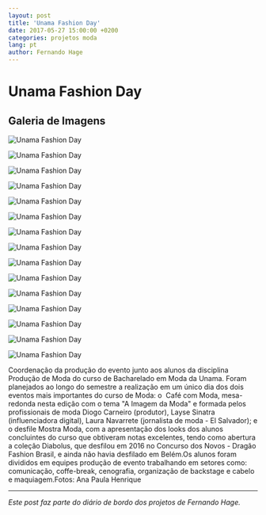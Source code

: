 ```yaml
---
layout: post
title: 'Unama Fashion Day'
date: 2017-05-27 15:00:00 +0200
categories: projetos moda
lang: pt
author: Fernando Hage
---
```


# Unama Fashion Day

## Galeria de Imagens

![Unama Fashion Day](/assets/images/unama-fashion-day-01.jpg)

![Unama Fashion Day](/assets/images/unama-fashion-day-02.jpg)

![Unama Fashion Day](/assets/images/unama-fashion-day-03.jpg)

![Unama Fashion Day](/assets/images/unama-fashion-day-04.jpg)

![Unama Fashion Day](/assets/images/unama-fashion-day-05.jpg)

![Unama Fashion Day](/assets/images/unama-fashion-day-06.jpg)

![Unama Fashion Day](/assets/images/unama-fashion-day-07.jpg)

![Unama Fashion Day](/assets/images/unama-fashion-day-08.jpg)

![Unama Fashion Day](/assets/images/unama-fashion-day-09.jpg)

![Unama Fashion Day](/assets/images/unama-fashion-day-10.jpg)

![Unama Fashion Day](/assets/images/unama-fashion-day-11.jpg)

![Unama Fashion Day](/assets/images/unama-fashion-day-12.jpg)

![Unama Fashion Day](/assets/images/unama-fashion-day-13.jpg)

![Unama Fashion Day](/assets/images/unama-fashion-day-14.jpg)

![Unama Fashion Day](/assets/images/unama-fashion-day-15.jpg)

Coordenação da produção do evento junto aos alunos da disciplina Produção de Moda do curso de Bacharelado em Moda da Unama. Foram planejados ao longo do semestre a realização em um único dia dos dois eventos mais importantes do curso de Moda: o  Café com Moda, mesa-redonda nesta edição com o tema "A Imagem da Moda" e formada pelos profissionais de moda Diogo Carneiro (produtor), Layse Sinatra (influenciadora digital), Laura Navarrete (jornalista de moda - El Salvador); e o desfile Mostra Moda, com a apresentação dos looks dos alunos concluintes do curso que obtiveram notas excelentes, tendo como abertura a coleção Diabolus, que desfilou em 2016 no Concurso dos Novos - Dragão Fashion Brasil, e ainda não havia desfilado em Belém.Os alunos foram divididos em equipes produção de evento trabalhando em setores como: comunicação, coffe-break, cenografia, organização de backstage e cabelo e maquiagem.Fotos: Ana Paula Henrique

---

*Este post faz parte do diário de bordo dos projetos de Fernando Hage.*